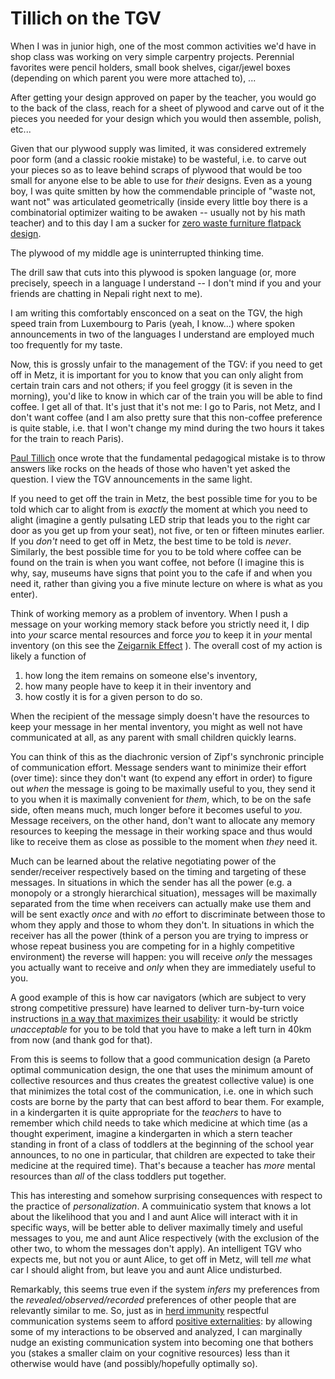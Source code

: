 # Tillich on the TGV

When I was in junior high, one of the most common activities we'd have in shop class was working on very simple carpentry projects. Perennial favorites were pencil holders, small book shelves, cigar/jewel boxes (depending on which parent you were more attached to), ...

After getting your design approved on paper by the teacher, you would go to the back of the class, reach for a sheet of plywood and carve out of it the pieces you needed for your design which you would then assemble, polish, etc...

Given that our plywood supply was limited, it was considered extremely poor form (and a classic rookie mistake) to be wasteful, i.e. to carve out your pieces so as to leave behind scraps of plywood that would be too small for anyone else to be able to use for *their* designs. Even as a young boy, I was quite smitten by how the commendable principle of "waste not, want not" was articulated geometrically (inside every little boy there is a combinatorial optimizer waiting to be awaken -- usually not by his math teacher) and to this day I am a sucker for [zero waste furniture flatpack design](https://www.google.com/search?q=zero+waste+flat+pack+design&safe=off&client=safari&rls=en&tbm=isch&tbo=u&source=univ&sa=X&ved=0CBwQsARqFQoTCKmp1onmy8gCFYhIFAodE6cEpw&biw=1239&bih=693).

The plywood of my middle age is uninterrupted thinking time.

The drill saw that cuts into this plywood is spoken language (or, more precisely, speech in a language I understand -- I don't mind if you and your friends are chatting in Nepali right next to me).

I am writing this comfortably ensconced on a seat on the TGV, the high speed train from Luxembourg to Paris (yeah, I know...) where spoken announcements in two of the languages I understand are employed much too frequently for my taste.

Now, this is grossly unfair to the management of the TGV: if you need to get off in Metz, it is important for you to know that you can only alight from certain train cars and not others; if you feel groggy (it is seven in the morning), you'd like to know in which car of the train you will be able to find coffee. I get all of that. It's just that it's not me: I go to Paris, not Metz, and I don't want coffee (and I am also pretty sure that this non-coffee preference is quite stable, i.e. that I won't change my mind during the two hours it takes for the train to reach Paris).

[Paul Tillich](https://en.wikipedia.org/wiki/Paul_Tillich) once wrote that the fundamental pedagogical mistake is to throw answers like rocks on the heads of those who haven't yet asked the question. I view the TGV announcements in the same light.

If you need to get off the train in Metz, the best possible time for you to be told which car to alight from is *exactly* the moment at which you need to alight (imagine a gently pulsating LED strip that leads you to the right car door as you get up from your seat), not five, or ten or fifteen minutes earlier. If you *don't* need to get off in Metz, the best time to be told is *never*. Similarly, the best possible time for you to be told where coffee can be found on the train is when you want coffee, not before (I imagine this is why, say, museums have signs that point you to the cafe if and when you need it, rather than giving you a five minute lecture on where is what as you enter).

Think of working memory as a problem of inventory. When I push a message on your working memory stack before you strictly need it, I dip into *your* scarce mental resources and force *you* to keep it in *your* mental inventory (on this see the [Zeigarnik Effect](https://en.wikipedia.org/wiki/Bluma_Zeigarnik#The_Zeigarnik_effect) ). The overall cost of my action is likely a function of

1. how long the item remains on someone else's inventory,
2. how many people have to keep it in their inventory and
3. how costly it is for a given person to do so.

When the recipient of the message simply doesn't have the resources to keep your message in her mental inventory, you might as well not have communicated at all, as any parent with small children quickly learns.

You can think of this as the diachronic version of Zipf's synchronic principle of communication effort. Message senders want to minimize their effort (over time): since they don't want (to expend any effort in order) to figure out *when* the message is going to be maximally useful to you, they send it to you when it is maximally convenient for *them*, which, to be on the safe side, often means much, much longer before it becomes useful to *you*. Message receivers, on the other hand, don't want to allocate any memory resources to keeping the message in their working space and thus would like to receive them as close as possible to the moment when *they* need it.   

Much can be learned about the relative negotiating power of the sender/receiver respectively based on the timing and targeting of these messages. In situations in which the sender has all the power (e.g. a monopoly or a strongly hierarchical situation), messages will be maximally separated from the time when receivers can actually make use them and will be sent exactly *once* and with *no* effort to discriminate between those to whom they apply and those to whom they don't. In situations in which the receiver has all the power (think of a person you are trying to impress or whose repeat business you are competing for in a highly competitive environment) the reverse will happen: you will receive *only* the messages you actually want to receive and *only* when they are immediately useful to you.

A good example of this is how car navigators (which are subject to very strong competitive pressure) have learned to deliver turn-by-turn voice instructions [in a way that maximizes their usability](https://books.google.lu/books?id=7eOcBAAAQBAJ&pg=PA122&lpg=PA122&dq=%22timely+instructions+and+natural+voice+cadence%22&source=bl&ots=3RIK_fudJp&sig=99MrKqbMTA_AyTTXo7Se7G2T1QM&hl=en&sa=X&redir_esc=y#v=onepage&q=%22timely%20instructions%20and%20natural%20voice%20cadence%22&f=false): it would be strictly *unacceptable* for you to be told that you have to make a left turn in 40km from now (and thank god for that).

From this is seems to follow that a good communication design (a Pareto optimal communication design, the one that uses the minimum amount of collective resources and thus creates the greatest collective value) is one that minimizes the total cost of the communication, i.e. one in which such costs are borne by the party that can best afford to bear them. For example, in a kindergarten it is quite appropriate for the *teachers* to have to remember which child needs to take which medicine at which time (as a thought experiment, imagine a kindergarten in which a stern teacher standing in front of a class of toddlers at the beginning of the school year announces, to no one in particular, that children are expected to take their medicine at the required time). That's because a teacher has *more* mental resources than *all* of the class toddlers put together.

This has interesting and somehow surprising consequences with respect to the practice of *personalization*. A commuinicatio system that knows a lot about the likelihood that you and I and aunt Alice will interact with it in specific ways, will be better able to deliver maximally timely and useful messages to you, me and aunt Alice respectively (with the exclusion of the other two, to whom the messages don't apply). An intelligent TGV who expects me, but not you or aunt Alice, to get off in Metz, will tell *me* what car I should alight from, but leave you and aunt Alice undisturbed.  

Remarkably, this seems true even if the system *infers* my preferences from the *revealed/observed/recorded* preferences of other people that are relevantly similar to me. So, just as in [herd immunity](https://en.wikipedia.org/wiki/Herd_immunity) respectful communication systems seem to afford [positive externalities](https://en.wikipedia.org/wiki/Externality#Positive): by allowing some of my interactions to be observed and analyzed, I can marginally nudge an existing communication system into becoming one that bothers you (stakes a smaller claim on your cognitive resources) less than it otherwise would have (and possibly/hopefully optimally so).
